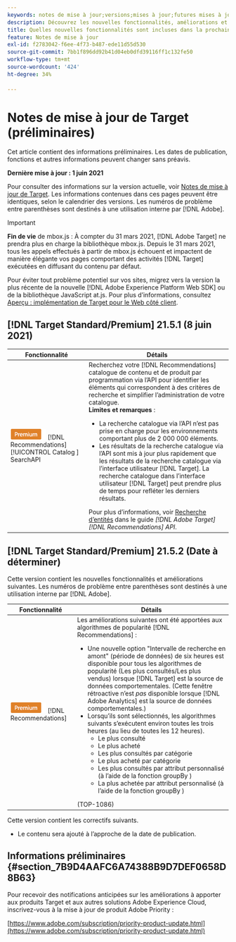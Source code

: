 ```yaml
---
keywords: notes de mise à jour;versions;mises à jour;futures mises à jour;améliorations;nouvelles fonctionnalités;correctifs;préliminaire
description: Découvrez les nouvelles fonctionnalités, améliorations et correctifs de la prochaine version d’Adobe Target, notamment les SDK, les API et les bibliothèques JavaScript.
title: Quelles nouvelles fonctionnalités sont incluses dans la prochaine version ?
feature: Notes de mise à jour
exl-id: f2783042-f6ee-4f73-b487-ede11d55d530
source-git-commit: 7bb1f896dd92b41d04eb0dfd39116ff1c132fe50
workflow-type: tm+mt
source-wordcount: '424'
ht-degree: 34%

---
```


# Notes de mise à jour de Target (préliminaires)

Cet article contient des informations préliminaires. Les dates de publication, fonctions et autres informations peuvent changer sans préavis.

**Dernière mise à jour : 1 juin 2021**

Pour consulter des informations sur la version actuelle, voir [Notes de mise à jour de Target](release-notes.md). Les informations contenues dans ces pages peuvent être identiques, selon le calendrier des versions. Les numéros de problème entre parenthèses sont destinés à une utilisation interne par [!DNL Adobe].

>[!IMPORTANT]
>
>**Fin de vie** de mbox.js : À compter du 31 mars 2021,  [!DNL Adobe Target] ne prendra plus en charge la bibliothèque mbox.js. Depuis le 31 mars 2021, tous les appels effectués à partir de mbox.js échouent et impactent de manière élégante vos pages comportant des activités [!DNL Target] exécutées en diffusant du contenu par défaut.
>
>Pour éviter tout problème potentiel sur vos sites, migrez vers la version la plus récente de la nouvelle [!DNL Adobe Experience Platform Web SDK] ou de la bibliothèque JavaScript at.js. Pour plus d’informations, consultez [Aperçu : implémentation de Target pour le Web côté client](/help/c-implementing-target/c-implementing-target-for-client-side-web/implement-target-for-client-side-web.md).

## [!DNL Target Standard/Premium] 21.5.1 (8 juin 2021)

| Fonctionnalité | Détails |
| --- | --- |
| ![Badge Premium ](/help/assets/premium.png) [!DNL Recommendations] [!UICONTROL Catalog ] SearchAPI | Recherchez votre [!DNL Recommendations] catalogue de contenu et de produit par programmation via l’API pour identifier les éléments qui correspondent à des critères de recherche et simplifier l’administration de votre catalogue.<br>**Limites et remarques** :<ul><li>La recherche catalogue via l’API n’est pas prise en charge pour les environnements comportant plus de 2 000 000 éléments.</li><li>Les résultats de la recherche catalogue via l’API sont mis à jour plus rapidement que les résultats de la recherche catalogue via l’interface utilisateur [!DNL Target]. La recherche catalogue dans l’interface utilisateur [!DNL Target] peut prendre plus de temps pour refléter les derniers résultats.</li></ul>Pour plus d’informations, voir [Recherche d’entités](http://developers.adobetarget.com/api/recommendations/#tag/Searching-Entities) dans le guide *[!DNL Adobe Target][!DNL Recommendations] API*. |

## [!DNL Target Standard/Premium] 21.5.2 (Date à déterminer)

Cette version contient les nouvelles fonctionnalités et améliorations suivantes. Les numéros de problème entre parenthèses sont destinés à une utilisation interne par [!DNL Adobe].

| Fonctionnalité | Détails |
| --- | --- |
| ![Premium](/help/assets/premium.png) [!DNL Recommendations] | Les améliorations suivantes ont été apportées aux algorithmes de popularité [!DNL Recommendations] :<ul><li>Une nouvelle option &quot;Intervalle de recherche en amont&quot; (période de données) de six heures est disponible pour tous les algorithmes de popularité (Les plus consultés/Les plus vendus) lorsque [!DNL Target] est la source de données comportementales. (Cette fenêtre rétroactive n’est *pas* disponible lorsque [!DNL Adobe Analytics] est la source de données comportementales.)</li><li>Lorsqu’ils sont sélectionnés, les algorithmes suivants s’exécutent environ toutes les trois heures (au lieu de toutes les 12 heures).<ul><li>Le plus consulté</li><li>Le plus acheté</li><li>Les plus consultés par catégorie</li><li>Le plus acheté par catégorie</li><li>Les plus consultés par attribut personnalisé (à l’aide de la fonction groupBy )</li><li>La plus achetée par attribut personnalisé (à l’aide de la fonction groupBy )</li></ul></ul>(TOP-1086) |

Cette version contient les correctifs suivants.

* Le contenu sera ajouté à l’approche de la date de publication.

## Informations préliminaires {#section_7B9D4AAFC6A74388B9D7DEF0658D8B63}

Pour recevoir des notifications anticipées sur les améliorations à apporter aux produits Target et aux autres solutions Adobe Experience Cloud, inscrivez-vous à la mise à jour de produit Adobe Priority :

[https://www.adobe.com/subscription/priority-product-update.html](https://www.adobe.com/subscription/priority-product-update.html)
